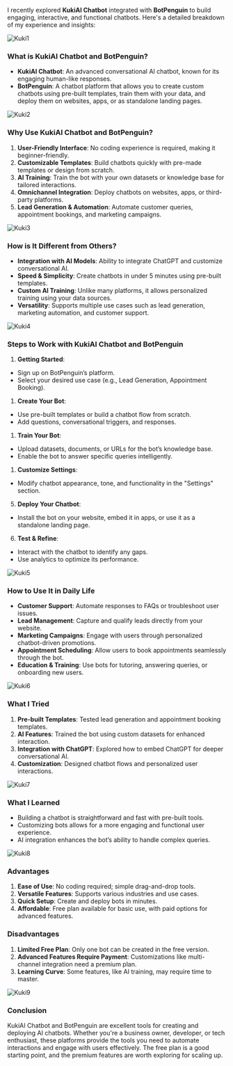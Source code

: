 I recently explored **KukiAI Chatbot** integrated with **BotPenguin** to build engaging, interactive, and functional chatbots. Here's a detailed breakdown of my experience and insights:

![Kuki1](https://github.com/user-attachments/assets/576251a3-62f5-4f9c-9e90-78e061f8cf84)

### **What is KukiAI Chatbot and BotPenguin?**

- **KukiAI Chatbot**: An advanced conversational AI chatbot, known for its engaging human-like responses.
- **BotPenguin**: A chatbot platform that allows you to create custom chatbots using pre-built templates, train them with your data, and deploy them on websites, apps, or as standalone landing pages.

![Kuki2](https://github.com/user-attachments/assets/027b66d9-dc6d-4af8-89b6-41517108c051)


### **Why Use KukiAI Chatbot and BotPenguin?**

1. **User-Friendly Interface**: No coding experience is required, making it beginner-friendly.
2. **Customizable Templates**: Build chatbots quickly with pre-made templates or design from scratch.
3. **AI Training**: Train the bot with your own datasets or knowledge base for tailored interactions.
4. **Omnichannel Integration**: Deploy chatbots on websites, apps, or third-party platforms.
5. **Lead Generation & Automation**: Automate customer queries, appointment bookings, and marketing campaigns.

![Kuki3](https://github.com/user-attachments/assets/6d8f5d9a-8648-43ad-8043-02cf73e55dfa)

### **How is It Different from Others?**

- **Integration with AI Models**: Ability to integrate ChatGPT and customize conversational AI.
- **Speed & Simplicity**: Create chatbots in under 5 minutes using pre-built templates.
- **Custom AI Training**: Unlike many platforms, it allows personalized training using your data sources.
- **Versatility**: Supports multiple use cases such as lead generation, marketing automation, and customer support.

![Kuki4](https://github.com/user-attachments/assets/fbe73953-ddbe-4c2a-b129-03a7bea2db11)

### **Steps to Work with KukiAI Chatbot and BotPenguin**

1. **Getting Started**:
- Sign up on BotPenguin’s platform.
- Select your desired use case (e.g., Lead Generation, Appointment Booking).
1. **Create Your Bot**:
- Use pre-built templates or build a chatbot flow from scratch.
- Add questions, conversational triggers, and responses.
1. **Train Your Bot**:
- Upload datasets, documents, or URLs for the bot’s knowledge base.
- Enable the bot to answer specific queries intelligently.
1. **Customize Settings**:
- Modify chatbot appearance, tone, and functionality in the "Settings" section.
5. **Deploy Your Chatbot**:
- Install the bot on your website, embed it in apps, or use it as a standalone landing page.
6. **Test & Refine**:
- Interact with the chatbot to identify any gaps.
- Use analytics to optimize its performance.

![Kuki5](https://github.com/user-attachments/assets/8e51e14a-987c-4c60-8631-d07734415316)

### **How to Use It in Daily Life**

- **Customer Support**: Automate responses to FAQs or troubleshoot user issues.
- **Lead Management**: Capture and qualify leads directly from your website.
- **Marketing Campaigns**: Engage with users through personalized chatbot-driven promotions.
- **Appointment Scheduling**: Allow users to book appointments seamlessly through the bot.
- **Education & Training**: Use bots for tutoring, answering queries, or onboarding new users.

![Kuki6](https://github.com/user-attachments/assets/5b4c8bcf-c5f2-43a6-927f-4cd960c0f3a3)

### **What I Tried**

1. **Pre-built Templates**: Tested lead generation and appointment booking templates.
2. **AI Features**: Trained the bot using custom datasets for enhanced interaction.
3. **Integration with ChatGPT**: Explored how to embed ChatGPT for deeper conversational AI.
4. **Customization**: Designed chatbot flows and personalized user interactions.

![Kuki7](https://github.com/user-attachments/assets/49630147-aa4e-4f76-aa1f-bad1c21c726c)

### **What I Learned**

- Building a chatbot is straightforward and fast with pre-built tools.
- Customizing bots allows for a more engaging and functional user experience.
- AI integration enhances the bot’s ability to handle complex queries.

![Kuki8](https://github.com/user-attachments/assets/097bf357-10f3-4ead-9975-2efa6761ed83)

### **Advantages**

1. **Ease of Use**: No coding required; simple drag-and-drop tools.
2. **Versatile Features**: Supports various industries and use cases.
3. **Quick Setup**: Create and deploy bots in minutes.
4. **Affordable**: Free plan available for basic use, with paid options for advanced features.


### **Disadvantages**

1. **Limited Free Plan**: Only one bot can be created in the free version.
2. **Advanced Features Require Payment**: Customizations like multi-channel integration need a premium plan.
3. **Learning Curve**: Some features, like AI training, may require time to master.

![Kuki9](https://github.com/user-attachments/assets/e8101c68-8bb4-4a4c-8a84-38d18d47943a)

### **Conclusion**

KukiAI Chatbot and BotPenguin are excellent tools for creating and deploying AI chatbots. Whether you're a business owner, developer, or tech enthusiast, these platforms provide the tools you need to automate interactions and engage with users effectively. The free plan is a good starting point, and the premium features are worth exploring for scaling up.
